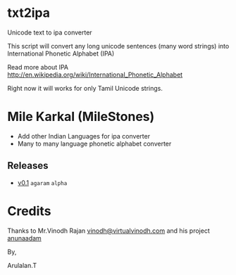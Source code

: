 txt2ipa
=======

Unicode text to ipa converter 

This script will convert any long unicode sentences (many word strings) into International Phonetic Alphabet (IPA) 

Read more about IPA http://en.wikipedia.org/wiki/International_Phonetic_Alphabet

Right now it will works for only Tamil Unicode strings.

Mile Karkal (MileStones)
========================

 * Add other Indian Languages for ipa converter
 * Many to many language phonetic alphabet converter

  Releases
  --------
  * [v0.1](https://github.com/arulalant/txt2ipa/releases/tag/v0.1) `agaram` `alpha`


Credits
=======

Thanks to Mr.Vinodh Rajan <vinodh@virtualvinodh.com> and his project [anunaadam](https://github.com/virtualvinodh/anunaadam)

 

By,

Arulalan.T
